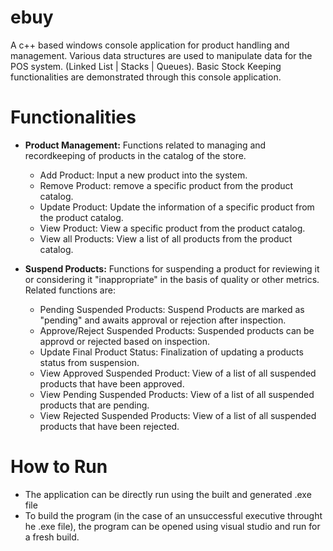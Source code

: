 # **ebuy**
 A c++ based windows console application for product handling and management.
 Various data structures are used to manipulate data for the POS system. (Linked List | Stacks | Queues).
 Basic Stock Keeping functionalities are demonstrated through this console application.
 
# **Functionalities**
 - **Product Management:** Functions related to managing and recordkeeping of products in the catalog of the store.
   - Add Product: Input a new product into the system.
   - Remove Product: remove a specific product from the product catalog.
   - Update Product: Update the information of a specific product from the product catalog.
   - View Product: View a specific product from the product catalog.
   - View all Products: View a list of all products from the product catalog.
 
 - **Suspend Products:** Functions for suspending a product for reviewing it or considering it "inappropriate" in the basis of quality or other metrics. Related functions are:
   - Pending Suspended Products: Suspend Products are marked as "pending" and awaits approval or rejection after inspection.
   - Approve/Reject Suspended Products: Suspended products can be approvd or rejected based on inspection.
   - Update Final Product Status: Finalization of updating a products status from suspension.
   - View Approved Suspended Product: View of a list of all suspended products that have been approved.
   - View Pending Suspended Products: View of a list of all suspended products that are pending.
   - View Rejected Suspended Products: View of a list of all suspended products that have been rejected.
 
 
# **How to Run**
 - The application can be directly run using the built and generated .exe file
 - To build the program (in the case of an unsuccessful executive throught he .exe file), the program can be opened using visual studio and run for a fresh build.
